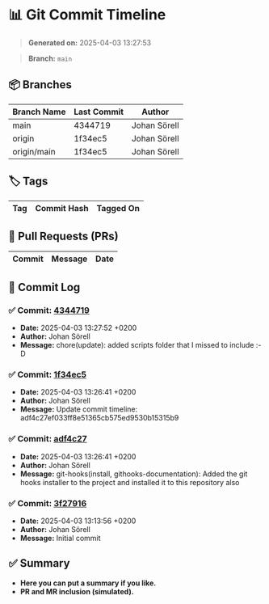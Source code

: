# 📊 Git Commit Timeline

> **Generated on:** 2025-04-03 13:27:53

> **Branch:** `main`

## 📦 Branches
| **Branch Name** | **Last Commit** | **Author** |
|----------------|--------------|------------|
| main | 4344719 | Johan Sörell |
| origin | 1f34ec5 | Johan Sörell |
| origin/main | 1f34ec5 | Johan Sörell |

## 🏷️ Tags
| **Tag** | **Commit Hash** | **Tagged On** |
|--------|----------------|--------------|

## 🔀 Pull Requests (PRs)
| **Commit** | **Message** | **Date** |
|------------|-------------|---------|

## 📑 Commit Log
### ✅ Commit: [4344719](https://github.com/development-toolbox/development-toolbox-git-hooks-installer/commit/4344719)
- **Date:** 2025-04-03 13:27:52 +0200
- **Author:** Johan Sörell
- **Message:** chore(update): added scripts folder that I missed to include :-D

### ✅ Commit: [1f34ec5](https://github.com/development-toolbox/development-toolbox-git-hooks-installer/commit/1f34ec5)
- **Date:** 2025-04-03 13:26:41 +0200
- **Author:** Johan Sörell
- **Message:** Update commit timeline: adf4c27ef033ff8e51365cb575ed9530b15315b9

### ✅ Commit: [adf4c27](https://github.com/development-toolbox/development-toolbox-git-hooks-installer/commit/adf4c27)
- **Date:** 2025-04-03 13:26:41 +0200
- **Author:** Johan Sörell
- **Message:** git-hooks(install, githooks-documentation): Added the git hooks installer to the project and installed it to this repository also

### ✅ Commit: [3f27916](https://github.com/development-toolbox/development-toolbox-git-hooks-installer/commit/3f27916)
- **Date:** 2025-04-03 13:13:56 +0200
- **Author:** Johan Sörell
- **Message:** Initial commit


## ✅ Summary
- **Here you can put a summary if you like.**
- **PR and MR inclusion (simulated).**
